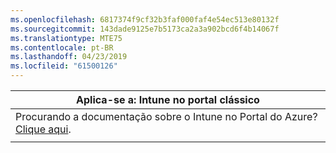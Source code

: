 ```yaml
---
ms.openlocfilehash: 6817374f9cf32b3faf000faf4e54ec513e80132f
ms.sourcegitcommit: 143dade9125e7b5173ca2a3a902bcd6f4b14067f
ms.translationtype: MTE75
ms.contentlocale: pt-BR
ms.lasthandoff: 04/23/2019
ms.locfileid: "61500126"
---
```

|                            Aplica-se a: Intune no portal clássico                            |
|------------------------------------------------------------------------------------------------|
| Procurando a documentação sobre o Intune no Portal do Azure? [Clique aqui](/intune/what-is-intune). |
|                                                                                                |

